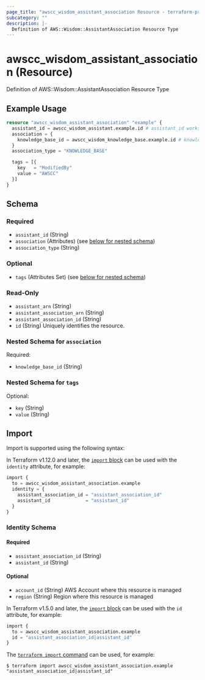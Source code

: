 ```yaml
---
page_title: "awscc_wisdom_assistant_association Resource - terraform-provider-awscc"
subcategory: ""
description: |-
  Definition of AWS::Wisdom::AssistantAssociation Resource Type
---
```


# awscc_wisdom_assistant_association (Resource)

Definition of AWS::Wisdom::AssistantAssociation Resource Type

## Example Usage

```terraform
resource "awscc_wisdom_assistant_association" "example" {
  assistant_id = awscc_wisdom_assistant.example.id # assistant_id works as well.
  association = {
    knowledge_base_id = awscc_wisdom_knowledge_base.example.id # knowledge_base_id works as well.
  }
  association_type = "KNOWLEDGE_BASE"

  tags = [{
    key   = "ModifiedBy"
    value = "AWSCC"
  }]
}
```

<!-- schema generated by tfplugindocs -->
## Schema

### Required

- `assistant_id` (String)
- `association` (Attributes) (see [below for nested schema](#nestedatt--association))
- `association_type` (String)

### Optional

- `tags` (Attributes Set) (see [below for nested schema](#nestedatt--tags))

### Read-Only

- `assistant_arn` (String)
- `assistant_association_arn` (String)
- `assistant_association_id` (String)
- `id` (String) Uniquely identifies the resource.

<a id="nestedatt--association"></a>
### Nested Schema for `association`

Required:

- `knowledge_base_id` (String)


<a id="nestedatt--tags"></a>
### Nested Schema for `tags`

Optional:

- `key` (String)
- `value` (String)

## Import

Import is supported using the following syntax:

In Terraform v1.12.0 and later, the [`import` block](https://developer.hashicorp.com/terraform/language/import) can be used with the `identity` attribute, for example:

```terraform
import {
  to = awscc_wisdom_assistant_association.example
  identity = {
    assistant_association_id = "assistant_association_id"
    assistant_id             = "assistant_id"
  }
}
```

<!-- schema generated by tfplugindocs -->
### Identity Schema

#### Required

- `assistant_association_id` (String)
- `assistant_id` (String)

#### Optional

- `account_id` (String) AWS Account where this resource is managed
- `region` (String) Region where this resource is managed

In Terraform v1.5.0 and later, the [`import` block](https://developer.hashicorp.com/terraform/language/import) can be used with the `id` attribute, for example:

```terraform
import {
  to = awscc_wisdom_assistant_association.example
  id = "assistant_association_id|assistant_id"
}
```

The [`terraform import` command](https://developer.hashicorp.com/terraform/cli/commands/import) can be used, for example:

```shell
$ terraform import awscc_wisdom_assistant_association.example "assistant_association_id|assistant_id"
```
